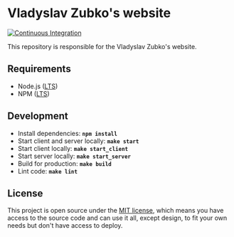 # Vladyslav Zubko's website

[![Continuous Integration](https://github.com/what1s1ove/whatislove.dev/actions/workflows/ci.yml/badge.svg)](https://github.com/what1s1ove/whatislove.dev/actions/workflows/ci.yml)


This repository is responsible for the Vladyslav Zubko's website.

## Requirements
- Node.js ([LTS](https://nodejs.org/en/about/previous-releases))
- NPM ([LTS](https://nodejs.org/en/about/previous-releases))

## Development
- Install dependencies: **`npm install`**
- Start client and server locally: **`make start`**
- Start client locally: **`make start_client`**
- Start server locally: **`make start_server`**
- Build for production: **`make build`**
- Lint code: **`make lint`**

## License

This project is open source under the [MIT license](./LICENSE), which means you have access to the source code and can use it all, except design, to fit your own needs but don't have access to deploy.
